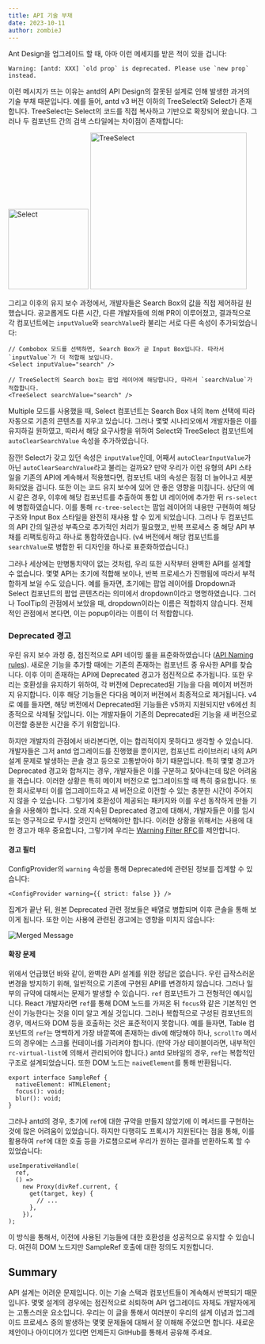```yaml
---
title: API 기술 부채
date: 2023-10-11
author: zombieJ
---
```


Ant Design을 업그레이드 할 때, 아마 이런 메세지를 받은 적이 있을 겁니다:
<!-- You may have received this warning when upgrading Ant Design: -->

```text
Warning: [antd: XXX] `old prop` is deprecated. Please use `new prop` instead.
```

이런 메시지가 뜨는 이유는 antd의 API Design의 잘못된 설계로 인해 발생한 과거의 기술 부채 때문입니다. 예를 들어, antd v3 버전 이하의 TreeSelect와 Select가 존재합니다. TreeSelect는 Select의 코드를 직접 복사하고 기반으로 확장되어 왔습니다. 그러나 두 컴포넌트 간의 검색 스타일에는 차이점이 존재합니다:

<img alt="Select" height="162" src="https://mdn.alipayobjects.com/huamei_7uahnr/afts/img/A*uDbxSKTLU8YAAAAAAAAAAAAADrJ8AQ/original" />

<img alt="TreeSelect" height="316" src="https://mdn.alipayobjects.com/huamei_7uahnr/afts/img/A*ggTeQqbnFVkAAAAAAAAAAAAADrJ8AQ/original" />

그리고 이후의 유지 보수 과정에서, 개발자들은 Search Box의 값을 직접 제어하길 원했습니다. 공교롭게도 다른 시간, 다른 개발자들에 의해 PR이 이루어졌고, 결과적으로 각 컴포넌트에는 `inputValue`와 `searchValue`라 불리는 서로 다른 속성이 추가되었습니다:

```tsx
// Combobox 모드를 선택하면, Search Box가 곧 Input Box입니다. 따라서 `inputValue`가 더 적합해 보입니다.
<Select inputValue="search" />

// TreeSelect의 Search box는 팝업 레이어에 해당합니다, 따라서 `searchValue`가 적합합니다.
<TreeSelect searchValue="search" />
```

Multiple 모드를 사용했을 때, Select 컴포넌트는 Search Box 내의 Item 선택에 따라 자동으로 기존의 콘텐츠를 지우고 있습니다. 그러나 몇몇 시나리오에서 개발자들은 이를 유지하길 원하였고, 따라서 해당 요구사항을 위하여 Select와 TreeSelect 컴포넌트에 `autoClearSearchValue` 속성을 추가하였습니다.

잠깐! Select가 갖고 있던 속성은 `inputValue`인데, 어째서 `autoClearInputValue`가 아닌 `autoClearSearchValue`라고 불리는 걸까요? 만약 우리가 이런 유형의 API 스타일을 기존의 API에 계속해서 적용했다면, 컴포넌트 내의 속성은 점점 더 늘어나고 세분화되었을 겁니다. 또한 이는 코드 유지 보수에 있어 안 좋은 영향을 미칩니다. 상단의 예시 같은 경우, 이후에 해당 컴포넌트를 추출하여 통합 UI 레이어에 추가한 뒤 `rs-select`에 병합하였습니다. 이를 통해 `rc-tree-select`는 팝업 레이어의 내용만 구현하여 해당 구조와 Input Box 스타일을 완전히 재사용 할 수 있게 되었습니다. 그러나 두 컴포넌트의 API 간의 일관성 부족으로 추가적인 처리가 필요했고, 반복 프로세스 중 해당 API 부채를 리팩토링하고 하나로 통합하였습니다. (v4 버전에서 해당 컴포넌트를 `searchValue`로 병합한 뒤 디자인을 하나로 표준화하였습니다.)

그러나 세상에는 만병통치약이 없는 것처럼, 우리 또한 시작부터 완벽한 API를 설계할 수 없습니다. 몇몇 API는 초기에 적합해 보이나, 반복 프로세스가 진행됨에 따라서 부적합하게 보일 수도 있습니다. 예를 들자면, 초기에는 팝업 레이어를 Dropdown과 Select 컴포넌트의 팝업 콘텐츠라는 의미에서 dropdown이라고 명명하였습니다. 그러나 ToolTip의 관점에서 보았을 때, dropdown이라는 이름은 적합하지 않습니다. 전체적인 관점에서 본다면, 이는 popup이라는 이름이 더 적합합니다.

### Deprecated 경고

우린 유지 보수 과정 중, 점진적으로 API 네이밍 룰을 표준화하였습니다 ([API Naming rules](https://github.com/ant-design/ant-design/wiki/API-Naming-rules)). 새로운 기능을 추가할 때에는 기존의 존재하는 컴포넌트 중 유사한 API를 찾습니다. 이후 이미 존재하는 API에 Deprecated 경고가 점진적으로 추가됩니다. 또한 우리는 호환성을 유지하기 위하여, 각 버전에 Deprecated된 기능을 다음 메이저 버전까지 유지합니다. 이후 해당 기능들은 다다음 메이저 버전에서 최종적으로 제거됩니다. v4로 예를 들자면, 해당 버전에서 Deprecated된 기능들은 v5까지 지원되지만 v6에선 최종적으로 삭제될 것입니다. 이는 개발자들이 기존의 Deprecated된 기능을 새 버전으로 이전할 충분한 시간을 주기 위함입니다.

하지만 개발자의 관점에서 바라본다면, 이는 합리적이지 못하다고 생각할 수 있습니다. 개발자들은 그저 antd 업그레이드를 진행했을 뿐이지만, 컴포넌트 라이브러리 내의 API 설계 문제로 발생하는 콘솔 경고 등으로 고통받아야 하기 때문입니다.
특히 몇몇 경고가 Deprecated 경고와 합쳐지는 경우, 개발자들은 이를 구분하고 찾아내는데 많은 어려움을 겪습니다. 이러한 상황은 특히 메이저 버전으로 업그레이드할 때 특히 중요합니다. 또한 회사로부터 이를 업그레이드하고 새 버전으로 이전할 수 있는 충분한 시간이 주어지지 않을 수 있습니다. 그렇기에 호환성이 제공되는 패키지와 이를 우선 동작하게 만들 기술을 사용해야 합니다. 오래 지속된 Deprecated 경고에 대해서, 개발자들은 이를 임시 또는 영구적으로 무시할 것인지 선택해야만 합니다. 이러한 상황을 위해서는 사용에 대한 경고가 매우 중요합니다, 그렇기에 우리는 [Warning Filter RFC](https://github.com/ant-design/ant-design/discussions/44551)를 제안합니다.

#### 경고 필터

ConfigProvider의 `warning` 속성을 통해 Deprecated에 관련된 정보를 집계할 수 있습니다:

```tsx
<ConfigProvider warning={{ strict: false }} />
```

집계가 끝난 뒤, 원본 Deprecated 관련 정보들은 배열로 병합되며 이후 콘솔을 통해 보이게 됩니다. 또한 이는 사용에 관련된 경고에는 영향을 미치지 않습니다:

![Merged Message](https://mdn.alipayobjects.com/huamei_7uahnr/afts/img/A*MG-rQ4NSbbcAAAAAAAAAAAAADrJ8AQ/original)

#### 확장 문제

위에서 언급했던 바와 같이, 완벽한 API 설계를 위한 정답은 없습니다. 우린 급작스러운 변경을 방지하기 위해, 일반적으로 기존에 구현된 API를 변경하지 않습니다. 그러나 일부의 규약에 대해서는 문제가 발생할 수 있습니다. `ref` 컴포넌트가 그 전형적인 예시입니다. React 개발자라면 `ref`를 통해 DOM 노드를 가져온 뒤 `focus`와 같은 기본적인 연산이 가능한다는 것을 이미 알고 계실 것입니다. 그러나 복합적으로 구성된 컴포넌트의 경우, 메서드와 DOM 등을 호출하는 것은 표준적이지 못합니다. 예를 들자면, Table 컴포넌트의 `ref`는 명백하게 가장 바깥쪽에 존재하는 div에 해당해야 하나, `scrollTo` 메서드의 경우에는 스크롤 컨테이너를 가리켜야 합니다. (만약 가상 테이블이라면, 내부적인 `rc-virtual-list`에 의해서 관리되어야 합니다.) antd 모바일의 경우, `ref`는 복합적인 구조로 설계되었습니다. 또한 DOM 노드는 `naiveElement`를 통해 반환됩니다.

```tsx
export interface SampleRef {
  nativeElement: HTMLElement;
  focus(): void;
  blur(): void;
}
```
그러나 antd의 경우, 초기에 `ref`에 대한 규약을 만들지 않았기에 이 메서드를 구현하는 것에 많은 어려움이 있었습니다.
하지만 다행히도 프록시가 지원된다는 점을 통해, 이를 활용하여 `ref`에 대한 호출 등을 가로챔으로써 우리가 원하는 결과를 반환하도록 할 수 있었습니다:

```tsx
useImperativeHandle(
  ref,
  () =>
    new Proxy(divRef.current, {
      get(target, key) {
        // ...
      },
    }),
);
```

이 방식을 통해서, 이전에 사용된 기능들에 대한 호환성을 성공적으로 유지할 수 있습니다. 여전히 DOM 노드지만 SampleRef 호출에 대한 정의도 지원합니다.

## Summary

API 설계는 어려운 문제입니다. 이는 기술 스택과 컴포넌트들이 계속해서 반복되기 때문입니다. 몇몇 설계의 경우에는 점진적으로 쇠퇴하며 API 업그레이드 자체도 개발자에게는 고통스러운 요소입니다. 우리는 이 글을 통해서 여러분이 우리의 설계 이념과 업그레이드 프로세스 중의 발생하는 몇몇 문제들에 대해서 잘 이해해 주었으면 합니다. 새로운 제안이나 아이디어가 있다면 언제든지 GitHub를 통해서 공유해 주세요.
